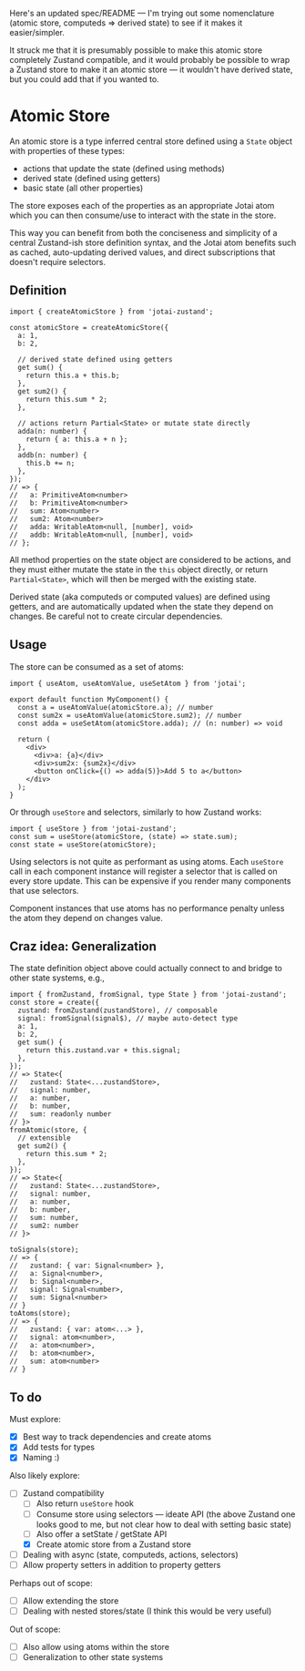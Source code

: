 Here's an updated spec/README — I'm trying out some nomenclature (atomic store, computeds => derived state) to see if it makes it easier/simpler.

It struck me that it is presumably possible to make this atomic store completely Zustand compatible, and it would probably be possible to wrap a Zustand store to make it an atomic store — it wouldn't have derived state, but you could add that if you wanted to.

# Atomic Store

An atomic store is a type inferred central store defined using a `State` object with properties of these types:

- actions that update the state (defined using methods)
- derived state (defined using getters)
- basic state (all other properties)

The store exposes each of the properties as an appropriate Jotai atom which you can then consume/use to interact with the state in the store.

This way you can benefit from both the conciseness and simplicity of a central Zustand-ish store definition syntax, and the Jotai atom benefits such as cached, auto-updating derived values, and direct subscriptions that doesn't require selectors.

## Definition

```tsx
import { createAtomicStore } from 'jotai-zustand';

const atomicStore = createAtomicStore({
  a: 1,
  b: 2,

  // derived state defined using getters
  get sum() {
    return this.a + this.b;
  },
  get sum2() {
    return this.sum * 2;
  },

  // actions return Partial<State> or mutate state directly
  adda(n: number) {
    return { a: this.a + n };
  },
  addb(n: number) {
    this.b += n;
  },
});
// => {
//   a: PrimitiveAtom<number>
//   b: PrimitiveAtom<number>
//   sum: Atom<number>
//   sum2: Atom<number>
//   adda: WritableAtom<null, [number], void>
//   addb: WritableAtom<null, [number], void>
// };
```

All method properties on the state object are considered to be actions, and they must either mutate the state in the `this` object directly, or return `Partial<State>`, which will then be merged with the existing state.

Derived state (aka computeds or computed values) are defined using getters, and are automatically updated when the state they depend on changes. Be careful not to create circular dependencies.

## Usage

The store can be consumed as a set of atoms:

```tsx
import { useAtom, useAtomValue, useSetAtom } from 'jotai';

export default function MyComponent() {
  const a = useAtomValue(atomicStore.a); // number
  const sum2x = useAtomValue(atomicStore.sum2); // number
  const adda = useSetAtom(atomicStore.adda); // (n: number) => void

  return (
    <div>
      <div>a: {a}</div>
      <div>sum2x: {sum2x}</div>
      <button onClick={() => adda(5)}>Add 5 to a</button>
    </div>
  );
}
```

Or through `useStore` and selectors, similarly to how Zustand works:

```tsx
import { useStore } from 'jotai-zustand';
const sum = useStore(atomicStore, (state) => state.sum);
const state = useStore(atomicStore);
```

Using selectors is not quite as performant as using atoms. Each `useStore` call in each component instance will register a selector that is called on every store update. This can be expensive if you render many components that use selectors.

Component instances that use atoms has no performance penalty unless the atom they depend on changes value.

## Craz idea: Generalization

The state definition object above could actually connect to and bridge to other state systems, e.g.,

```tsx
import { fromZustand, fromSignal, type State } from 'jotai-zustand';
const store = create({
  zustand: fromZustand(zustandStore), // composable
  signal: fromSignal(signal$), // maybe auto-detect type
  a: 1,
  b: 2,
  get sum() {
    return this.zustand.var + this.signal;
  },
});
// => State<{
//   zustand: State<...zustandStore>,
//   signal: number,
//   a: number,
//   b: number,
//   sum: readonly number
// }>
fromAtomic(store, {
  // extensible
  get sum2() {
    return this.sum * 2;
  },
});
// => State<{
//   zustand: State<...zustandStore>,
//   signal: number,
//   a: number,
//   b: number,
//   sum: number,
//   sum2: number
// }>

toSignals(store);
// => {
//   zustand: { var: Signal<number> },
//   a: Signal<number>,
//   b: Signal<number>,
//   signal: Signal<number>,
//   sum: Signal<number>
// }
toAtoms(store);
// => {
//   zustand: { var: atom<...> },
//   signal: atom<number>,
//   a: atom<number>,
//   b: atom<number>,
//   sum: atom<number>
// }
```

## To do

Must explore:

- [x] Best way to track dependencies and create atoms
- [x] Add tests for types
- [x] Naming :)

Also likely explore:

- [ ] Zustand compatibility
  - [ ] Also return `useStore` hook
  - [ ] Consume store using selectors — ideate API (the above Zustand one looks good to me, but not clear how to deal with setting basic state)
  - [ ] Also offer a setState / getState API
  - [x] Create atomic store from a Zustand store
- [ ] Dealing with async (state, computeds, actions, selectors)
- [ ] Allow property setters in addition to property getters

Perhaps out of scope:

- [ ] Allow extending the store
- [ ] Dealing with nested stores/state (I think this would be very useful)

Out of scope:

- [ ] Also allow using atoms within the store
- [ ] Generalization to other state systems
